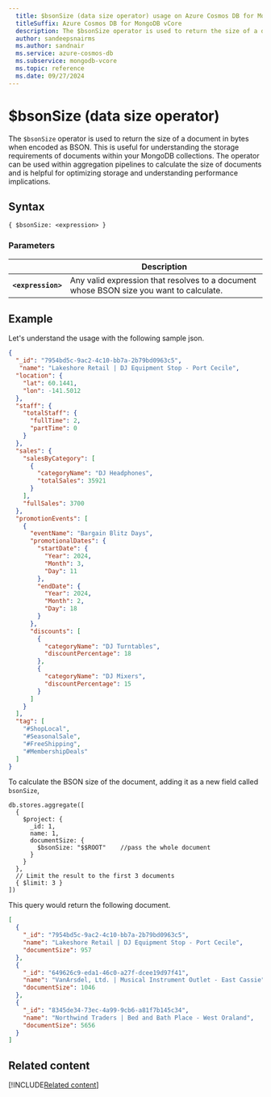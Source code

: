 ```yaml
--- 
  title: $bsonSize (data size operator) usage on Azure Cosmos DB for MongoDB vCore
  titleSuffix: Azure Cosmos DB for MongoDB vCore
  description: The $bsonSize operator is used to return the size of a document in bytes when encoded as BSON. 
  author: sandeepsnairms
  ms.author: sandnair
  ms.service: azure-cosmos-db
  ms.subservice: mongodb-vcore
  ms.topic: reference
  ms.date: 09/27/2024
---
```


# $bsonSize (data size operator)

The `$bsonSize` operator is used to return the size of a document in bytes when encoded as BSON. This is useful for understanding the storage requirements of documents within your MongoDB collections. The operator can be used within aggregation pipelines to calculate the size of documents and is helpful for optimizing storage and understanding performance implications.

## Syntax

```mongodb
{ $bsonSize: <expression> }
```

### Parameters

| | Description |
| --- | --- |
| **`<expression>`**| Any valid expression that resolves to a document whose BSON size you want to calculate.|

## Example

Let's understand the usage with the following sample json.

```json
{
  "_id": "7954bd5c-9ac2-4c10-bb7a-2b79bd0963c5",
   "name": "Lakeshore Retail | DJ Equipment Stop - Port Cecile",
  "location": {
    "lat": 60.1441,
    "lon": -141.5012
  },
  "staff": {
    "totalStaff": {
      "fullTime": 2,
      "partTime": 0
    }
  },
  "sales": {
    "salesByCategory": [
      {
        "categoryName": "DJ Headphones",
        "totalSales": 35921
      }
    ],
    "fullSales": 3700
  },
  "promotionEvents": [
    {
      "eventName": "Bargain Blitz Days",
      "promotionalDates": {
        "startDate": {
          "Year": 2024,
          "Month": 3,
          "Day": 11
        },
        "endDate": {
          "Year": 2024,
          "Month": 2,
          "Day": 18
        }
      },
      "discounts": [
        {
          "categoryName": "DJ Turntables",
          "discountPercentage": 18
        },
        {
          "categoryName": "DJ Mixers",
          "discountPercentage": 15
        }
      ]
    }
  ],
  "tag": [
    "#ShopLocal",
    "#SeasonalSale",
    "#FreeShipping",
    "#MembershipDeals"
  ]
}
```

To calculate the BSON size of the document, adding it as a new field called `bsonSize`,

```mongodb
db.stores.aggregate([
  {
    $project: {
      _id: 1,              
      name: 1,         
      documentSize: { 
        $bsonSize: "$$ROOT"    //pass the whole document
      }
    }
  },
  // Limit the result to the first 3 documents
  { $limit: 3 }  
])

```

This query  would return the following document.

```json
[
  {
    "_id": "7954bd5c-9ac2-4c10-bb7a-2b79bd0963c5",
    "name": "Lakeshore Retail | DJ Equipment Stop - Port Cecile",
    "documentSize": 957
  },
  {
    "_id": "649626c9-eda1-46c0-a27f-dcee19d97f41",
    "name": "VanArsdel, Ltd. | Musical Instrument Outlet - East Cassie",
    "documentSize": 1046
  },
  {
    "_id": "8345de34-73ec-4a99-9cb6-a81f7b145c34",
    "name": "Northwind Traders | Bed and Bath Place - West Oraland",
    "documentSize": 5656
  }
]
```

## Related content
[!INCLUDE[Related content](../includes/related-content.md)]